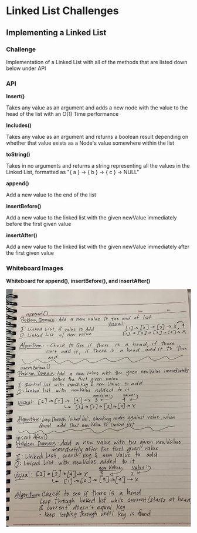 # Linked List Challenges

## Implementing a Linked List

### Challenge

Implementation of a Linked List with all of the methods that are listed down below under API

### API

**Insert()**  

Takes any value as an argument and adds a new node with the value to the head of the list with an O(1) Time performance

**Includes()**  

Takes any value as an argument and returns a boolean result depending on whether that value exists as a Node's value somewhere within the list

**toString()**  

Takes in no arguments and returns a string representing all the values in the Linked List, formatted as "{ a } -> { b } -> { c } -> NULL"

**append()**

Add a new value to the end of the list

**insertBefore()**

Add a new value to the linked list with the given newValue immediately before the first given value

**insertAfter()**

Add a new value to the linked list with the given newValue immediately after the first given value

### Whiteboard Images

**Whiteboard for append(), insertBefore(), and insertAfter()**

![White Board for append, insertBefore and insertAfter](../assets/LinkedListChallenge2.jpeg)